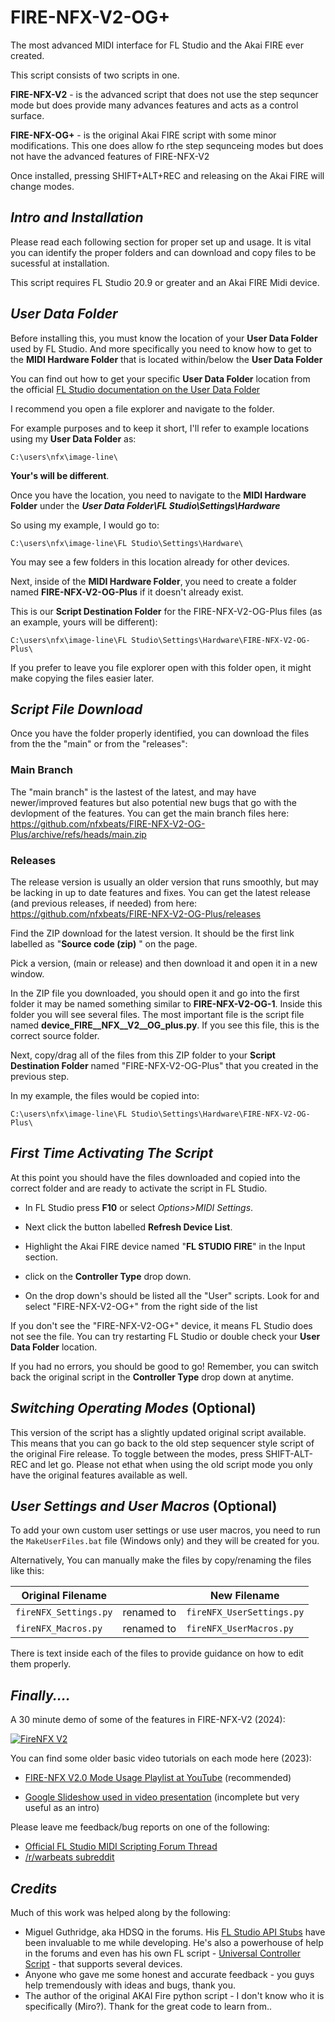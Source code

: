 # FIRE-NFX-V2-OG+
The most advanced MIDI interface for FL Studio and the Akai FIRE ever created.  

This script consists of two scripts in one.

**FIRE-NFX-V2** - is the advanced script that does not use the step sequncer mode but does provide many advances features and acts as a control surface.

**FIRE-NFX-OG+** - is the original Akai FIRE script with some minor modifications. This one does allow fo rthe step sequnceing modes but does not have the advanced features of FIRE-NFX-V2

Once installed, pressing SHIFT+ALT+REC and releasing on the Akai FIRE will change modes.

## *Intro and Installation*

Please read each following section for proper set up and usage. It is vital you can identify the proper folders and can download and copy files to be sucessful at installation.  

This script requires FL Studio 20.9 or greater and an Akai FIRE Midi device.

## *User Data Folder*

Before installing this, you must know the location of your **User Data Folder** used by FL Studio. And more specifically you need to know how to get to the **MIDI Hardware Folder** that is located within/below the **User Data Folder**

You can find out how to get your specific **User Data Folder** location from the official [FL Studio documentation on the User Data Folder](https://www.image-line.com/fl-studio-learning/fl-studio-online-manual/html/envsettings_files.htm#userdata)

I recommend you open a file explorer and navigate to the folder.

For example purposes and to keep it short, I'll refer to example locations using my **User Data Folder** as:  

    C:\users\nfx\image-line\

**Your's will be different**. 

Once you have the location, you need to navigate to the **MIDI Hardware Folder** under the ***User Data Folder\FL Studio\Settings\Hardware***

So using my example, I would go to:

    C:\users\nfx\image-line\FL Studio\Settings\Hardware\

You may see a few folders in this location already for other devices.

Next, inside of the **MIDI Hardware Folder**, you need to create a folder named **FIRE-NFX-V2-OG-Plus** if it doesn't already exist.

This is our **Script Destination Folder** for the FIRE-NFX-V2-OG-Plus files (as an example, yours will be different):

    C:\users\nfx\image-line\FL Studio\Settings\Hardware\FIRE-NFX-V2-OG-Plus\

If you prefer to leave you file explorer open with this folder open, it might make copying the files easier later.  

## *Script File Download*
Once you have the folder properly identified, you can download the files from the the "main" or from the "releases": 

### Main Branch
The "main branch" is the lastest of the latest, and may have newer/improved features but also potential new bugs that go with the devlopment of the features. You can get the main branch files here: https://github.com/nfxbeats/FIRE-NFX-V2-OG-Plus/archive/refs/heads/main.zip

### Releases 
The release version is usually an older version that runs smoothly, but may be lacking in up to date features and fixes. You can get the latest release (and previous releases, if needed) from here: https://github.com/nfxbeats/FIRE-NFX-V2-OG-Plus/releases 

Find the ZIP download for the latest version. It should be the first link labelled as "**Source code (zip)** " on the page.

Pick a version, (main or release) and then download it and open it in a new window.

In the ZIP file you downloaded, you should open it and go into the first folder it may be named something similar to **FIRE-NFX-V2-OG-1**. Inside this folder you will see several files. The most important file is the script file named **device_FIRE__NFX__V2__OG_plus.py**. If you see this file, this is the correct source folder.

Next, copy/drag all of the files from this ZIP folder to your **Script Destination Folder** named "FIRE-NFX-V2-OG-Plus" that you created in the previous step.

In my example, the files would be copied into:

    C:\users\nfx\image-line\FL Studio\Settings\Hardware\FIRE-NFX-V2-OG-Plus\

## *First Time Activating The Script*
At this point you should have the files downloaded and copied into the correct folder and are ready to activate the script in FL Studio.

* In FL Studio press **F10** or select *Options>MIDI Settings*.

* Next click the button labelled **Refresh Device List**.

* Highlight the Akai FIRE device named "**FL STUDIO FIRE**" in the Input section.

* click on the **Controller Type** drop down.

* On the drop down's should be listed all the "User" scripts. Look for and select "FIRE-NFX-V2-OG+" from the right side of the list

If you don't see the "FIRE-NFX-V2-OG+" device, it means FL Studio does not see the file. You can try restarting FL Studio or double check your **User Data Folder** location. 

If you had no errors, you should be good to go! Remember, you can switch back the original script in the **Controller Type** drop down at anytime.

## *Switching Operating Modes* (Optional)
This version of the script has a slightly updated original script available. This means that you can go back to the old step sequencer style script of the original Fire release. To toggle between the modes, press SHIFT-ALT-REC and let go. Please not ethat when using the old script mode you only have the original features available as well.

## *User Settings and User Macros* (Optional)
To add your own custom user settings or use user macros, you need to run the ```MakeUserFiles.bat``` file (Windows only) and they will be created for you. 

Alternatively, You can manually make the files by copy/renaming the files like this:

|Original Filename| |New Filename|
|-----------------|-|------------|
|```fireNFX_Settings.py```| renamed to |```fireNFX_UserSettings.py```|
|```fireNFX_Macros.py```| renamed to |```fireNFX_UserMacros.py```|

There is text inside each of the files to provide guidance on how to edit them properly.

## *Finally....*
A 30 minute demo of some of the features in FIRE-NFX-V2 (2024):

[![FireNFX V2](https://i9.ytimg.com/vi_webp/i6euDmrA4wk/mq2.webp?sqp=CJSMwbEG-oaymwEmCMACELQB8quKqQMa8AEB-AH-CYAC0AWKAgwIABABGEsgYShlMA8=&rs=AOn4CLCzL1PGv678HFHTjQCmKml3N--K6w)](http://www.youtube.com/watch?v=i6euDmrA4wk "FIRE-NFX-V2")

You can find some older basic video tutorials on each mode here (2023):  
* [FIRE-NFX V2.0 Mode Usage Playlist at YouTube](
https://www.youtube.com/watch?v=OioXZP5parw&list=PLcoTHKe9_nBqurVeWsaSKxhbmhQIU3xRH) (recommended)

* [Google Slideshow used in video presentation](https://docs.google.com/presentation/d/18H4eEFmZKqKtpXtdgnVxO4Pf-vFTQKxcoGKxqe7uSs4/edit#slide=id.g187abea832f_0_2) (incomplete but very useful as an intro)

Please leave me feedback/bug reports on one of the following:  
* [Official FL Studio MIDI Scripting Forum Thread](https://forum.image-line.com/viewtopic.php?p=1944203#p1944180)
* [/r/warbeats subreddit](https://reddit.com/r/warbeats/) 

## *Credits*
Much of this work was helped along by the following:
* Miguel Guthridge, aka HDSQ in the forums. His [FL Studio API Stubs](https://github.com/MiguelGuthridge/FL-Studio-API-Stubs) have been invaluable to me while developing. He's also a powerhouse of help in the forums and even has his own FL script - [Universal Controller Script](https://github.com/MiguelGuthridge/Universal-Controller-Script) - that supports several devices.
* Anyone who gave me some honest and accurate feedback - you guys help tremendously with ideas and bugs, thank you.
* The author of the original AKAI Fire python script - I don't know who it is specifically (Miro?). Thank for the great code to learn from..

